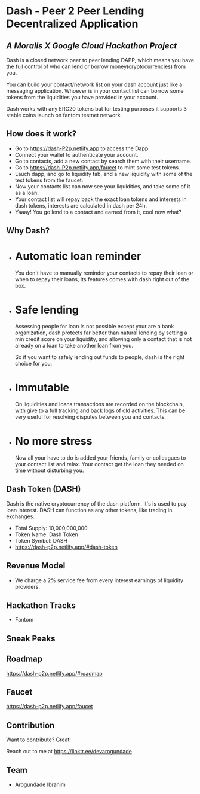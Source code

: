 # Dash - Peer 2 Peer Lending Decentralized Application
## _A Moralis X Google Cloud Hackathon Project_

Dash is a closed network peer to peer lending DAPP, which means you have the full control of who can lend or borrow money(cryptocurrencies) from you.

You can build your contact/network list on your dash account just like a messaging application. Whoever is in your contact list can borrow some tokens from the liquidities you have provided in your account.

Dash works with any ERC20 tokens but for testing purposes it supports 3 stable coins launch on fantom testnet network.

## How does it work?
- Go to https://dash-P2p.netlify.app to access the Dapp.
- Connect your wallet to authenticate your account.
- Go to contacts, add a new contact by search them with their username.
- Go to https://dash-P2p.netlify.app/faucet to mint some test tokens.
- Lauch dapp, and go to liquidity tab, and a new liquidity with some of the test tokens from the faucet.
- Now your contacts list can now see your liquidities, and take some of it as a loan.
- Your contact list will repay back the exact loan tokens and interests in dash tokens, interests are calculated in dash per 24h.
- Yaaay! You go lend to a contact and earned from it, cool now what?

## Why Dash?
- # Automatic loan reminder
  You don't have to manually reminder your contacts to repay their loan or when to repay their loans, its features comes with dash right out of the box.

- # Safe lending
  Assessing people for loan is not possible except your are a bank organization, dash protects far better than natural lending by setting a min credit score on your liquidity, and allowing only a contact that is not
already on a loan to take another loan from you.

  So if you want to safely lending out funds to people, dash is the right choice for you.

- # Immutable 
  On liquidities and loans transactions are recorded on the blockchain, with give to a full tracking and back logs of old activities. This can be very useful for resolving disputes between you and contacts.

- # No more stress
  Now all your have to do is added your friends, family or colleagues to your contact list and relax. Your contact get the loan they needed on time without disturbing you.

## Dash Token (DASH)
  Dash is the native cryptocurrency of the dash platform, it's is used to pay loan interest. 
DASH can function as any other tokens, like trading in exchanges.
- Total Supply: 10,000,000,000
- Token Name: Dash Token
- Token Symbol: DASH
- https://dash-p2p.netlify.app/#dash-token

## Revenue Model
- We charge a 2% service fee from every interest earnings of liquidity providers.

## Hackathon Tracks
- Fantom

## Sneak Peaks

## Roadmap
   https://dash-p2p.netlify.app/#roadmap

## Faucet
   https://dash-p2p.netlify.app/faucet 

## Contribution

Want to contribute? Great!

Reach out to me at https://linktr.ee/devarogundade

## Team
- Arogundade Ibrahim
